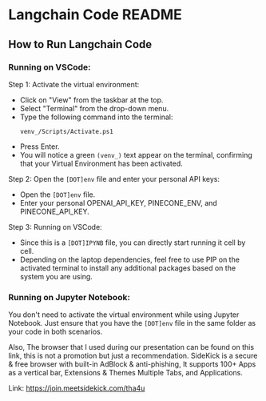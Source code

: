 # Langchain Code README

## How to Run Langchain Code

### Running on VSCode:

Step 1: Activate the virtual environment:
- Click on "View" from the taskbar at the top.
- Select "Terminal" from the drop-down menu.
- Type the following command into the terminal:
   ```
   venv_/Scripts/Activate.ps1
   ```
- Press Enter.
- You will notice a green `(venv_)` text appear on the terminal, confirming that your Virtual Environment has been activated.

Step 2: Open the `[DOT]env` file and enter your personal API keys:
- Open the `[DOT]env` file.
- Enter your personal OPENAI_API_KEY, PINECONE_ENV, and PINECONE_API_KEY.

Step 3: Running on VSCode:
- Since this is a `[DOT]IPYNB` file, you can directly start running it cell by cell.
- Depending on the laptop dependencies, feel free to use PIP on the activated terminal to install any additional packages based on the system you are using.

### Running on Jupyter Notebook:

You don't need to activate the virtual environment while using Jupyter Notebook. Just ensure that you have the `[DOT]env` file in the same folder as your code in both scenarios. 


Also, The browser that I used during our presentation can be found on this link, this is not a promotion but just a recommendation. SideKick is a secure & free browser with built-in AdBlock & anti-phishing, It supports 100+ Apps as a vertical bar, Extensions & Themes Multiple Tabs, and Applications.

Link: https://join.meetsidekick.com/tha4u

